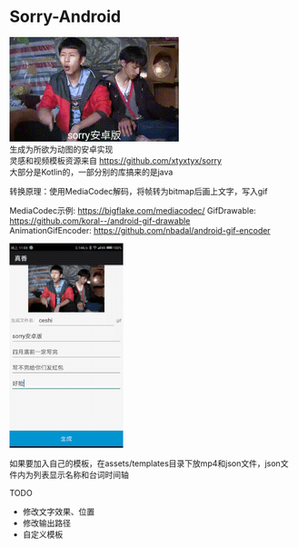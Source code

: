 # Sorry-Android
![img](https://github.com/10000RunningAlpaca/Sorry-Android/blob/master/readmefiles/ceshi.gif)    
生成为所欲为动图的安卓实现    
灵感和视频模板资源来自 https://github.com/xtyxtyx/sorry    
大部分是Kotlin的，一部分别的库搞来的是java    
    
转换原理：使用MediaCodec解码，将帧转为bitmap后画上文字，写入gif    
    
MediaCodec示例: https://bigflake.com/mediacodec/
GifDrawable: https://github.com/koral--/android-gif-drawable    
AnimationGifEncoder: https://github.com/nbadal/android-gif-encoder    
      
   
![img](https://github.com/10000RunningAlpaca/Sorry-Android/blob/master/readmefiles/example.gif)    
    
如果要加入自己的模板，在assets/templates目录下放mp4和json文件，json文件内为列表显示名称和台词时间轴    
    
TODO   
* 修改文字效果、位置   
* 修改输出路径   
* 自定义模板   
